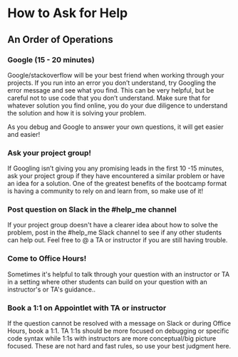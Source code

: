 # How to Ask for Help
## An Order of Operations

### Google (15 - 20 minutes)

Google/stackoverflow will be your best friend when working through your projects. If you run into an error you don’t understand, try Googling the error message and see what you find. This can be very helpful, but be careful not to use code that you don’t understand. Make sure that for whatever solution you find online, you do your due diligence to understand the solution and how it is solving your problem.

As you debug and Google to answer your own questions, it will get easier and easier!


### Ask your project group!

If Googling isn’t giving you any promising leads in the first 10 -15 minutes, ask your project group if they have encountered a similar problem or have an idea for a solution. One of the greatest benefits of the bootcamp format is having a community to rely on and learn from, so make use of it! 


### Post question on Slack in the #help_me channel

If your project group doesn't have a clearer idea about how to solve the problem, post in the #help_me Slack channel to see if any other students can help out. Feel free to @ a TA or instructor if you are still having trouble.

### Come to Office Hours!

Sometimes it's helpful to talk through your question with an instructor or TA in a setting where other students can build on your question with an instructor's or TA's guidance.. 

### Book a 1:1 on Appointlet with TA or instructor

If the question cannot be resolved with a message on Slack or during Office Hours, book a 1:1. TA 1:1s should be more focused on debugging or specific code syntax while 1:1s with instructors are more conceptual/big picture focused. These are not hard and fast rules, so use your best judgment here.
